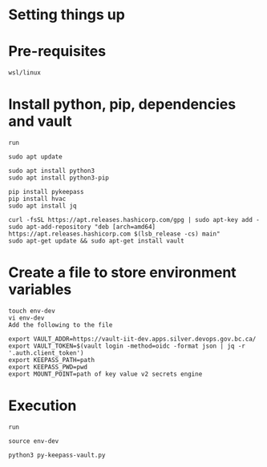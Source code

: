 # Setting things up #


# Pre-requisites #

```
wsl/linux
```


# Install python, pip, dependencies and vault #

```
run

sudo apt update

sudo apt install python3
sudo apt install python3-pip

pip install pykeepass
pip install hvac
sudo apt install jq

curl -fsSL https://apt.releases.hashicorp.com/gpg | sudo apt-key add -
sudo apt-add-repository "deb [arch=amd64] https://apt.releases.hashicorp.com $(lsb_release -cs) main"
sudo apt-get update && sudo apt-get install vault
```


# Create a file to store environment variables #

```
touch env-dev
vi env-dev
Add the following to the file
```

```
export VAULT_ADDR=https://vault-iit-dev.apps.silver.devops.gov.bc.ca/
export VAULT_TOKEN=$(vault login -method=oidc -format json | jq -r '.auth.client_token')
export KEEPASS_PATH=path
export KEEPASS_PWD=pwd
export MOUNT_POINT=path of key value v2 secrets engine
```


# Execution #

```
run

source env-dev

python3 py-keepass-vault.py

```
